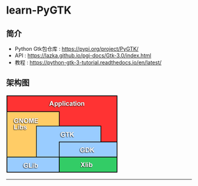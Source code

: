 # learn-PyGTK

## 简介

* Python Gtk包仓库 : <https://pypi.org/project/PyGTK/>
* API : <https://lazka.github.io/pgi-docs/Gtk-3.0/index.html>
* 教程 : <https://python-gtk-3-tutorial.readthedocs.io/en/latest/>



## 架构图


![20191029_141610_81](image/20191029_141610_81.png)




---

